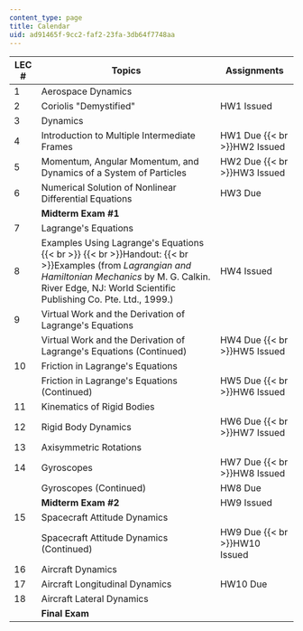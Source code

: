 ```yaml
---
content_type: page
title: Calendar
uid: ad91465f-9cc2-faf2-23fa-3db64f7748aa
---
```


| LEC # | Topics | Assignments |
| --- | --- | --- |
| 1 | Aerospace Dynamics |  |
| 2 | Coriolis "Demystified" | HW1 Issued |
| 3 | Dynamics |  |
| 4 | Introduction to Multiple Intermediate Frames | HW1 Due  {{< br >}}HW2 Issued |
| 5 | Momentum, Angular Momentum, and Dynamics of a System of Particles | HW2 Due  {{< br >}}HW3 Issued |
| 6 | Numerical Solution of Nonlinear Differential Equations | HW3 Due |
|  | **Midterm Exam #1** |  |
| 7 | Lagrange's Equations |  |
| 8 | Examples Using Lagrange's Equations  {{< br >}}  {{< br >}}Handout:  {{< br >}}Examples (from _Lagrangian and Hamiltonian Mechanics_ by M. G. Calkin. River Edge, NJ: World Scientific Publishing Co. Pte. Ltd., 1999.) | HW4 Issued |
| 9 | Virtual Work and the Derivation of Lagrange's Equations |  |
|  | Virtual Work and the Derivation of Lagrange's Equations (Continued) | HW4 Due  {{< br >}}HW5 Issued |
| 10 | Friction in Lagrange's Equations |  |
|  | Friction in Lagrange's Equations (Continued) | HW5 Due  {{< br >}}HW6 Issued |
| 11 | Kinematics of Rigid Bodies |  |
| 12 | Rigid Body Dynamics | HW6 Due  {{< br >}}HW7 Issued |
| 13 | Axisymmetric Rotations |  |
| 14 | Gyroscopes | HW7 Due  {{< br >}}HW8 Issued |
|  | Gyroscopes (Continued) | HW8 Due |
|  | **Midterm Exam #2** | HW9 Issued |
| 15 | Spacecraft Attitude Dynamics |  |
|  | Spacecraft Attitude Dynamics (Continued) | HW9 Due  {{< br >}}HW10 Issued |
| 16 | Aircraft Dynamics |  |
| 17 | Aircraft Longitudinal Dynamics | HW10 Due |
| 18 | Aircraft Lateral Dynamics |  |
|  | **Final Exam** |